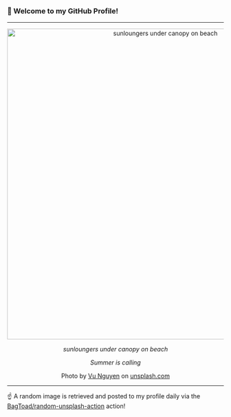 ### 👋 Welcome to my GitHub Profile!

----

<div align="center">
  <img width="720" src="https://images.unsplash.com/photo-1522034477175-d97f456a4873?crop=entropy&cs=tinysrgb&fit=max&fm=jpg&ixid=M3w1NTI0OTR8MHwxfHJhbmRvbXx8fHx8fHx8fDE3MjU2MDMwOTB8&ixlib=rb-4.0.3&q=80&w=1080" alt="sunloungers under canopy on beach">
  
  <em>sunloungers under canopy on beach</em>
  
  <em>Summer is calling</em>
  
  Photo by [Vu Nguyen](https://activecog.com) on [unsplash.com](https://unsplash.com/)
</div>

----

☝️ A random image is retrieved and posted to my profile daily via the [BagToad/random-unsplash-action](https://github.com/BagToad/random-unsplash-action) action!
